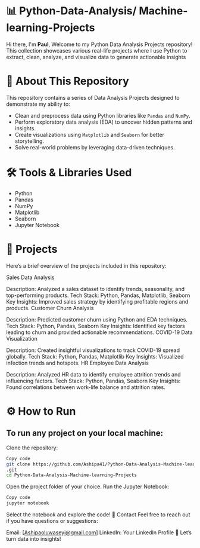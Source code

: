 # 📊  Python-Data-Analysis/ Machine-learning-Projects

Hi there, I'm **Paul**, Welcome to my Python Data Analysis Projects repository! This collection showcases various real-life projects where I use Python to extract, clean, analyze, and visualize data to generate actionable insights

# 📌 About This Repository
This repository contains a series of Data Analysis Projects designed to demonstrate my ability to:

- Clean and preprocess data using Python libraries like `Pandas` and `NumPy`.
- Perform exploratory data analysis (EDA) to uncover hidden patterns and insights.
- Create visualizations using `Matplotlib` and `Seaborn` for better storytelling.
- Solve real-world problems by leveraging data-driven techniques.

# 🛠 Tools & Libraries Used
- Python
- Pandas
- NumPy
- Matplotlib
- Seaborn
- Jupyter Notebook

# 🚀 Projects
Here’s a brief overview of the projects included in this repository:

Sales Data Analysis

Description: Analyzed a sales dataset to identify trends, seasonality, and top-performing products.
Tech Stack: Python, Pandas, Matplotlib, Seaborn
Key Insights: Improved sales strategy by identifying profitable regions and products.
Customer Churn Analysis

Description: Predicted customer churn using Python and EDA techniques.
Tech Stack: Python, Pandas, Seaborn
Key Insights: Identified key factors leading to churn and provided actionable recommendations.
COVID-19 Data Visualization

Description: Created insightful visualizations to track COVID-19 spread globally.
Tech Stack: Python, Pandas, Matplotlib
Key Insights: Visualized infection trends and hotspots.
HR Employee Data Analysis

Description: Analyzed HR data to identify employee attrition trends and influencing factors.
Tech Stack: Python, Pandas, Seaborn
Key Insights: Found correlations between work-life balance and attrition rates.

# ⚙️ How to Run
## To run any project on your local machine:

Clone the repository:
```bash
Copy code
git clone https://github.com/Ashipa41/Python-Data-Analysis-Machine-learning-Projects
.git
cd Python-Data-Analysis-Machine-learning-Projects
```
Open the project folder of your choice.
Run the Jupyter Notebook:

```bash
Copy code
jupyter notebook
```

Select the notebook and explore the code!
🤝 Contact
Feel free to reach out if you have questions or suggestions:

Email: [Ashipaoluwaseyi@gmail.com]
LinkedIn: Your LinkedIn Profile
🚀 Let’s turn data into insights!

